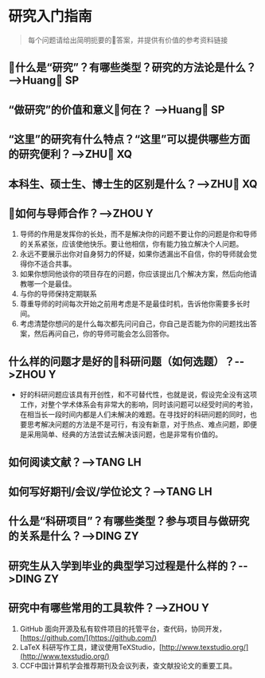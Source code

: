 
# 研究入门指南

>每个问题请给出简明扼要的答案，并提供有价值的参考资料链接

## 什么是“研究”？有哪些类型？研究的方法论是什么？ -->Huang SP



## “做研究”的价值和意义何在？ -->Huang SP



## “这里”的研究有什么特点？“这里”可以提供哪些方面的研究便利？-->ZHU XQ



## 本科生、硕士生、博士生的区别是什么？-->ZHU XQ



## 如何与导师合作？-->ZHOU Y
1. 导师的作用是发挥你的长处，而不是解决你的问题不要让你的问题是你和导师的关系紧张，应该使他快乐。要让他相信，你有能力独立解决个人问题。
2. 永远不要展示出你对自身努力的怀疑，如果你透漏出不自信，你的导师就会觉得你不适合共事。
3. 如果你想同他谈你的项目存在的问题，你应该提出几个解决方案，然后向他请教哪一个是最佳。
4. 与你的导师保持定期联系
5. 尊重导师的时间每次开始之前用考虑是不是最佳时机，告诉他你需要多长时间。
6. 考虑清楚你想问的是什么每次都先问问自己，你自己是否能为你的问题找出答案，然后再问自己，你的导师可能会怎么回答你。


## 什么样的问题才是好的科研问题（如何选题）？-->ZHOU Y
- 好的科研问题应该具有开创性，和不可替代性，也就是说，假设完全没有这项工作，对整个学术体系会有非常大的影响，同时该问题可以经受时间的考验，在相当长一段时间内都是人们未解决的难题。在寻找好的科研问题的同时，也要思考解决问题的方法是不是可行，有没有新意，对于热点、难点问题，即便是采用简单、经典的方法尝试去解决该问题，也是非常有价值的。


## 如何阅读文献？-->TANG LH



## 如何写好期刊/会议/学位论文？-->TANG LH



## 什么是“科研项目”？有哪些类型？参与项目与做研究的关系是什么？-->DING ZY



## 研究生从入学到毕业的典型学习过程是什么样的？-->DING ZY



## 研究中有哪些常用的工具软件？-->ZHOU Y
1. GitHub 面向开源及私有软件项目的托管平台，查代码，协同开发，[https://github.com/](https://github.com/)
2. LaTeX 科研写作工具，建议使用TeXStudio，[http://www.texstudio.org/](http://www.texstudio.org/)
3. CCF中国计算机学会推荐期刊及会议列表，查文献投论文的重要工具。
